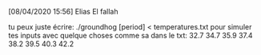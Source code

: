 [08/04/2020 15:56] Elias El fallah
    


tu peux juste écrire:
./groundhog [period] < temperatures.txt
pour simuler tes inputs avec quelque choses comme sa dans le txt:
32.7
34.7
35.9
37.4
38.2
39.5
40.3
42.2
